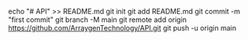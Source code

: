 echo "# API" >> README.md
git init
git add README.md
git commit -m "first commit"
git branch -M main
git remote add origin https://github.com/ArraygenTechnology/API.git
git push -u origin main